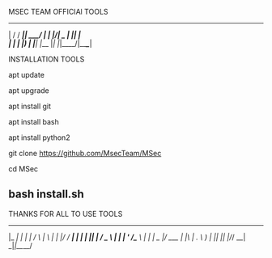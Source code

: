   MSEC TEAM OFFICIAl TOOLS 
   __  __ ____  _____ ____ 
  |  \/  / ___|| ____/ ___|
  | |\/| \___ \|  _|| |    
  | |  | |___) | |__| |___ 
  |_|  |_|____/|_____\____|

  INSTALLATION TOOLS
  
  apt update
  
  apt upgrade
  
  apt install git
  
  apt install bash
  
  apt install python2
  
  git clone https://github.com/MsecTeam/MSec
  
  cd MSec
  
  bash install.sh
  ---------------------------
  THANKS FOR ALL TO USE TOOLS
   _____ _   _    _    _   _ _  ______  
  |_   _| | | |  / \  | \ | | |/ / ___| 
    | | | |_| | / _ \ |  \| | ' /\___ \ 
    | | |  _  |/ ___ \| |\  | . \ ___) |
    |_| |_| |_/_/   \_\_| \_|_|\_\____/ 
